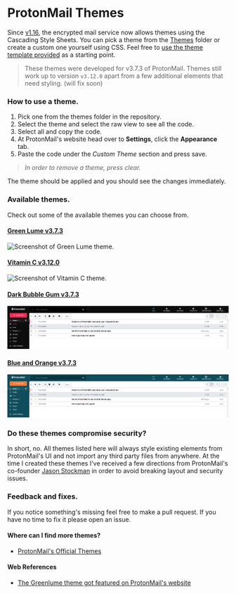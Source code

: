 # ProtonMail Themes
Since [v1.16](https://blog.protonmail.ch/protonmail-beta-v1-16-release-notes/), the encrypted mail service now allows themes using the Cascading Style Sheets. You can pick a theme from the [Themes](Themes/) folder or create a custom one yourself using CSS. Feel free to [use the theme template provided](Themes/theme_template) as a starting point.

> These themes were developed for v3.7.3 of ProtonMail.
Themes still work up to version `v3.12.0` apart from a few  additional elements that need styling. (will fix soon)

### How to use a theme.
1. Pick one from the themes folder in the repository.
2. Select the theme and select the raw view to see all the code.
3. Select all and copy the code.
4. At ProtonMail's website head over to **Settings**, click the **Appearance** tab.
5. Paste the code under the *Custom Theme* section and press save.
> *In order to remove a theme, press clear.*

The theme should be applied and you should see the changes immediately.

### Available themes.
Check out some of the available themes you can choose from.

#### [Green Lume v3.7.3](Themes/green_lume/green_lume.css)
![Screenshot of Green Lume theme.](screenshots/green_lume_3.12.0.gif)

#### [Vitamin C v3.12.0](Themes/vitamin_c/vitamin_c.css)
![Screenshot of Vitamin C theme.](screenshots/vitamin_c_3.12.0.gif)

#### [Dark Bubble Gum v3.7.3](Themes/dark_bubble_gum/dark_bubble_gum.min.css)
![Screenshot of Dark Bubble Gum theme.](screenshots/dark_bubble_gum_3.5.16.png)

#### [Blue and Orange v3.7.3](Themes/blue_and_orange/blue_and_orange.min.css)
![Screenshot of Blue and Orange theme.](screenshots/blue_and_orange_3.5.16.png)

### Do these themes compromise security?
In short, no. All themes listed here will always style existing elements from ProtonMail's UI and not import any third party files from anywhere.
At the time I created these themes I've received a few directions from ProtonMail's co-founder [Jason Stockman](https://twitter.com/jasonstockman) in order to avoid breaking layout and security issues.

### Feedback and fixes.
If you notice something's missing feel free to make a pull request. If you have no time to fix it please open an issue.

#### Where can I find more themes?
* [ProtonMail's Official Themes](http://protonmail.tumblr.com/)

#### Web References
* [The Greenlume theme got featured on ProtonMail's website](https://protonmail.com/blog/protonmail-themes/)
